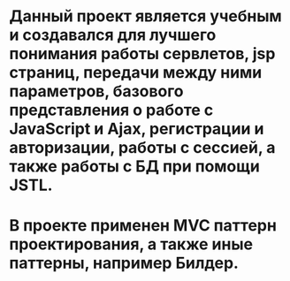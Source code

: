 # Данный проект является учебным и создавался для лучшего понимания работы сервлетов, jsp страниц, передачи между ними параметров, базового представления о работе с JavaScript и Ajax, регистрации и авторизации, работы с сессией, а также работы с БД при помощи JSTL. 
# В проекте применен MVC паттерн проектирования, а также иные паттерны, например Билдер.


